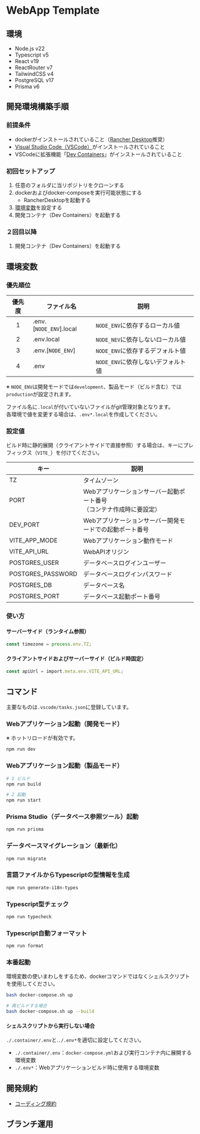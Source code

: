 # WebApp Template

## 環境

- Node.js v22
- Typescript v5
- React v19
- ReactRouter v7
- TailwindCSS v4
- PostgreSQL v17
- Prisma v6

## 開発環境構築手順

### 前提条件

- dockerがインストールされていること（[Rancher Desktop](https://rancherdesktop.io/)推奨）
- [Visual Studio Code（VSCode）](https://code.visualstudio.com/download)がインストールされていること
- VSCodeに拡張機能「[Dev Containers](https://marketplace.visualstudio.com/items?itemName=ms-vscode-remote.remote-containers)」がインストールされていること

### 初回セットアップ

1. 任意のフォルダに当リポジトリをクローンする
2. dockerおよびdocker-composeを実行可能状態にする
   - RancherDesktopを起動する
3. [環境変数](#環境変数)を設定する
4. 開発コンテナ（Dev Containers）を起動する

### ２回目以降

1. 開発コンテナ（Dev Containers）を起動する

## 環境変数

### 優先順位

| 優先度 | ファイル名              | 説明                               |
| :----: | ----------------------- | ---------------------------------- |
|   1    | .env.[`NODE_ENV`].local | `NODE_ENV`に依存するローカル値     |
|   2    | .env.local              | `NODE_NEV`に依存しないローカル値   |
|   3    | .env.[`NODE_ENV`]       | `NODE_ENV`に依存するデフォルト値   |
|   4    | .env                    | `NODE_ENV`に依存しないデフォルト値 |

※ `NODE_ENV`は開発モードでは`development`、製品モード（ビルド含む）では`production`が設定されます。  

ファイル名に`.local`が付いていないファイルがgit管理対象となります。  
各環境で値を変更する場合は、`.env*.local`を作成してください。  

### 設定値

ビルド時に静的展開（クライアントサイドで直接参照）する場合は、キーにプレフィックス（`VITE_`）を付けてください。  

| キー              | 説明                                                                    |
| ----------------- | ----------------------------------------------------------------------- |
| TZ                | タイムゾーン                                                            |
| PORT              | Webアプリケーションサーバー起動ポート番号<br>（コンテナ作成時に要設定） |
| DEV_PORT          | Webアプリケーションサーバー開発モードでの起動ポート番号                 |
| VITE_APP_MODE     | Webアプリケーション動作モード                                           |
| VITE_API_URL      | WebAPIオリジン                                                          |
| POSTGRES_USER     | データベースログインユーザー                                            |
| POSTGRES_PASSWORD | データベースログインパスワード                                          |
| POSTGRES_DB       | データベース名                                                          |
| POSTGRES_PORT     | データベース起動ポート番号                                              |

### 使い方

#### サーバーサイド（ランタイム参照）

```ts
const timezone = process.env.TZ;
```

#### クライアントサイドおよびサーバーサイド（ビルド時固定）

```ts
const apiUrl = import.meta.env.VITE_API_URL;
```

## コマンド

主要なものは`.vscode/tasks.json`に登録しています。

### Webアプリケーション起動（開発モード）

※ ホットリロードが有効です。

```bash
npm run dev
```

### Webアプリケーション起動（製品モード）

```bash
# 1 ビルド
npm run build

# 2 起動
npm run start
```

### Prisma Studio（データベース参照ツール）起動

```bash
npm run prisma
```

### データベースマイグレーション（最新化）

```bash
npm run migrate
```

### 言語ファイルからTypescriptの型情報を生成

```bash
npm run generate-i18n-types
```

### Typescript型チェック

```bash
npm run typecheck
```

### Typescript自動フォーマット

```bash
npm run format
```
### 本番起動

環境変数の使いまわしをするため、dockerコマンドではなくシェルスクリプトを使用してください。

```bash
bash docker-compose.sh up

# 再ビルドする場合
bash docker-compose.sh up --build
```

#### シェルスクリプトから実行しない場合

`./.container/.env`と.`./.env*`を適切に設定してください。  

- `./.container/.env`：`docker-compose.yml`および実行コンテナ内に展開する環境変数
- `./.env*`：Webアプリケーションビルド時に使用する環境変数

## 開発規約

- [コーディング規約](./docs/codingStandards.md)

## ブランチ運用
